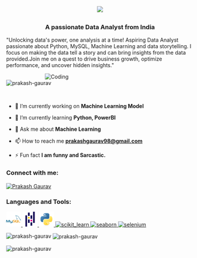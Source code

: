 
<h1 align="center">
    <img src="https://readme-typing-svg.herokuapp.com/?font=Righteous&size=35&center=true&vCenter=true&width=500&height=70&duration=4000&lines=Hi+👋!+;+I'm+Prakash+Gaurav!;" />
</h1>
<h3 align="center">A passionate Data Analyst from India</h3>

"Unlocking data's power, one analysis at a time! Aspiring Data Analyst passionate about Python, MySQL, Machine Learning and data storytelling. 
I focus on making the data tell a story and can bring insights from the data provided.Join me on a quest to drive business growth, optimize performance, and uncover hidden insights."

<img align="right" alt="Coding" width="400" src="https://i.pinimg.com/originals/ed/ec/57/edec57b70e496d6310c0ba533909acb2.gif">

<p align="left"> <img src="https://komarev.com/ghpvc/?username=prakash-gaurav&label=Profile%20views&color=0e75b6&style=flat" alt="prakash-gaurav" /> </p>

<p align="left"> <a href="https://twitter.com/" target="blank"><img src="https://img.shields.io/twitter/follow/?logo=twitter&style=for-the-badge" alt="" /></a> </p>

- 🔭 I’m currently working on **Machine Learning Model**

- 🌱 I’m currently learning **Python, PowerBI**

- 💬 Ask me about **Machine Learning**

- 📫 How to reach me **prakashgaurav98@gmail.com**

- ⚡ Fun fact **I am funny and Sarcastic.**

<h3 align="left">Connect with me:</h3>
<p align="left">
<a href="https://www.linkedin.com/in/prakash-gaurav-519164268/" target="blank"><img align="center" src="https://raw.githubusercontent.com/rahuldkjain/github-profile-readme-generator/master/src/images/icons/Social/linked-in-alt.svg" alt="Prakash Gaurav" height="30" width="40" /></a>
</p>

<h3 align="left">Languages and Tools:</h3>
<p align="left"> <a href="https://www.mysql.com/" target="_blank" rel="noreferrer"> <img src="https://raw.githubusercontent.com/devicons/devicon/master/icons/mysql/mysql-original-wordmark.svg" alt="mysql" width="40" height="40"/> </a> <a href="https://pandas.pydata.org/" target="_blank" rel="noreferrer"> <img src="https://raw.githubusercontent.com/devicons/devicon/2ae2a900d2f041da66e950e4d48052658d850630/icons/pandas/pandas-original.svg" alt="pandas" width="40" height="40"/> </a> <a href="https://www.python.org" target="_blank" rel="noreferrer"> <img src="https://raw.githubusercontent.com/devicons/devicon/master/icons/python/python-original.svg" alt="python" width="40" height="40"/> </a> <a href="https://scikit-learn.org/" target="_blank" rel="noreferrer"> <img src="https://upload.wikimedia.org/wikipedia/commons/0/05/Scikit_learn_logo_small.svg" alt="scikit_learn" width="40" height="40"/> </a> <a href="https://seaborn.pydata.org/" target="_blank" rel="noreferrer"> <img src="https://seaborn.pydata.org/_images/logo-mark-lightbg.svg" alt="seaborn" width="40" height="40"/> </a> <a href="https://www.selenium.dev" target="_blank" rel="noreferrer"> <img src="https://raw.githubusercontent.com/detain/svg-logos/780f25886640cef088af994181646db2f6b1a3f8/svg/selenium-logo.svg" alt="selenium" width="40" height="40"/> </a> </p>

<p><img align="left" src="https://github-readme-stats.vercel.app/api/top-langs?username=prakash-gaurav&show_icons=true&locale=en&layout=compact" alt="prakash-gaurav" /></p>

<p>&nbsp;<img align="center" src="https://github-readme-stats.vercel.app/api?username=prakash-gaurav&show_icons=true&locale=en" alt="prakash-gaurav" /></p>

<p><img align="center" src="https://github-readme-streak-stats.herokuapp.com/?user=prakash-gaurav&" alt="prakash-gaurav" /></p>
